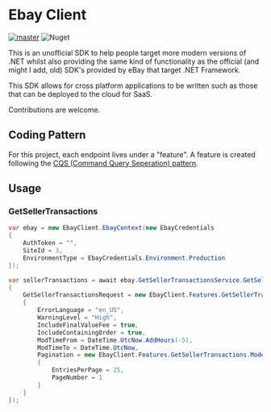 # Ebay Client
[![master](https://github.com/owenashurst/EbayClient/actions/workflows/build-and-publish.yml/badge.svg)](https://github.com/owenashurst/EbayClient/actions) ![Nuget](https://img.shields.io/nuget/v/EbayClient)

This is an unofficial SDK to help people target more modern versions of .NET whilst also providing the same kind of functionality as the official (and might I add, old) SDK's provided by eBay that target .NET Framework.

This SDK allows for cross platform applications to be written such as those that can be deployed to the cloud for SaaS.

Contributions are welcome.

## Coding Pattern
For this project, each endpoint lives under a "feature". A feature is created following the [CQS (Command Query Seperation) pattern](https://thecodereaper.com/2020/05/23/command-query-separation-cqs/).

## Usage
### GetSellerTransactions

```csharp
var ebay = new EbayClient.EbayContext(new EbayCredentials
{
	AuthToken = "",
	SiteId = 3,
	EnvironmentType = EbayCredentials.Environment.Production
});

var sellerTransactions = await ebay.GetSellerTransactionsService.GetSellerTransactions(new Query
{
	GetSellerTransactionsRequest = new EbayClient.Features.GetSellerTransactions.Models.GetSellerTransactionsRequest
	{
		ErrorLanguage = "en_US",
		WarningLevel = "High",
		IncludeFinalValueFee = true,
		IncludeContainingOrder = true,
		ModTimeFrom = DateTime.UtcNow.AddHours(-5),
		ModTimeTo = DateTime.UtcNow,
		Pagination = new EbayClient.Features.GetSellerTransactions.Models.Pagination
		{
			EntriesPerPage = 25,
			PageNumber = 1
		}
	}
});
```
